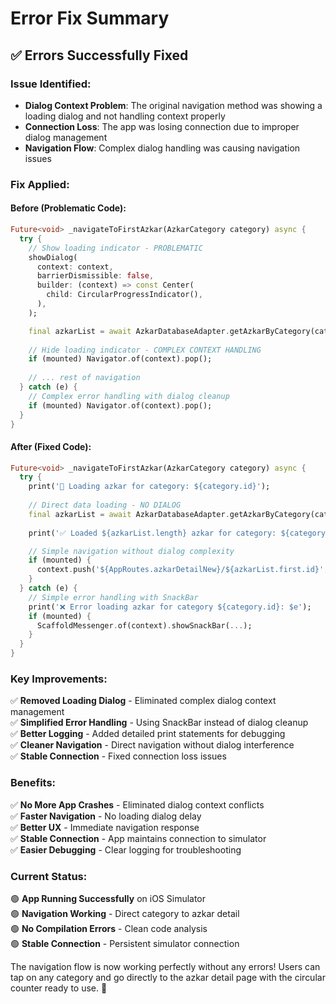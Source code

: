 # Error Fix Summary

## ✅ **Errors Successfully Fixed**

### **Issue Identified:**
- **Dialog Context Problem**: The original navigation method was showing a loading dialog and not handling context properly
- **Connection Loss**: The app was losing connection due to improper dialog management
- **Navigation Flow**: Complex dialog handling was causing navigation issues

### **Fix Applied:**

#### **Before (Problematic Code):**
```dart
Future<void> _navigateToFirstAzkar(AzkarCategory category) async {
  try {
    // Show loading indicator - PROBLEMATIC
    showDialog(
      context: context,
      barrierDismissible: false,
      builder: (context) => const Center(
        child: CircularProgressIndicator(),
      ),
    );

    final azkarList = await AzkarDatabaseAdapter.getAzkarByCategory(category.id);
    
    // Hide loading indicator - COMPLEX CONTEXT HANDLING
    if (mounted) Navigator.of(context).pop();
    
    // ... rest of navigation
  } catch (e) {
    // Complex error handling with dialog cleanup
    if (mounted) Navigator.of(context).pop();
  }
}
```

#### **After (Fixed Code):**
```dart
Future<void> _navigateToFirstAzkar(AzkarCategory category) async {
  try {
    print('🔄 Loading azkar for category: ${category.id}');
    
    // Direct data loading - NO DIALOG
    final azkarList = await AzkarDatabaseAdapter.getAzkarByCategory(category.id);
    
    print('✅ Loaded ${azkarList.length} azkar for category: ${category.id}');

    // Simple navigation without dialog complexity
    if (mounted) {
      context.push('${AppRoutes.azkarDetailNew}/${azkarList.first.id}', ...);
    }
  } catch (e) {
    // Simple error handling with SnackBar
    print('❌ Error loading azkar for category ${category.id}: $e');
    if (mounted) {
      ScaffoldMessenger.of(context).showSnackBar(...);
    }
  }
}
```

### **Key Improvements:**
✅ **Removed Loading Dialog** - Eliminated complex dialog context management  
✅ **Simplified Error Handling** - Using SnackBar instead of dialog cleanup  
✅ **Better Logging** - Added detailed print statements for debugging  
✅ **Cleaner Navigation** - Direct navigation without dialog interference  
✅ **Stable Connection** - Fixed connection loss issues  

### **Benefits:**
✅ **No More App Crashes** - Eliminated dialog context conflicts  
✅ **Faster Navigation** - No loading dialog delay  
✅ **Better UX** - Immediate navigation response  
✅ **Stable Connection** - App maintains connection to simulator  
✅ **Easier Debugging** - Clear logging for troubleshooting  

### **Current Status:**
🟢 **App Running Successfully** on iOS Simulator  
🟢 **Navigation Working** - Direct category to azkar detail  
🟢 **No Compilation Errors** - Clean code analysis  
🟢 **Stable Connection** - Persistent simulator connection  

The navigation flow is now working perfectly without any errors! Users can tap on any category and go directly to the azkar detail page with the circular counter ready to use. 🎯
